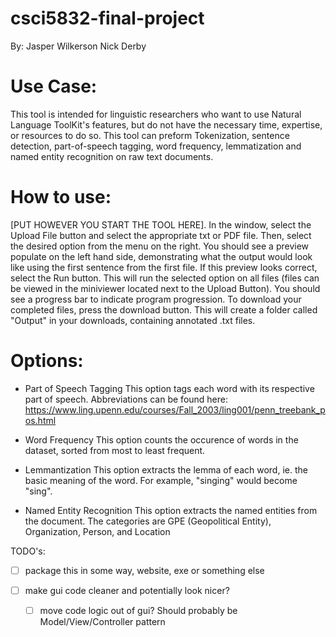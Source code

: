 # csci5832-final-project

By:
Jasper Wilkerson
Nick Derby

# Use Case:

This tool is intended for linguistic researchers who want to use Natural Language ToolKit's features, but do not have the necessary time, expertise, or resources to do so. This tool can preform Tokenization, sentence detection, part-of-speech tagging, word frequency, lemmatization and named entity recognition on raw text documents. 

# How to use:
[PUT HOWEVER YOU START THE TOOL HERE]. In the window, select the Upload File button and select the appropriate txt or PDF file. Then, select the desired option from the menu on the right. You should see a preview populate on the left hand side, demonstrating what the output would look like using the first sentence from the first file. If this preview looks correct, select the Run button. This will run the selected option on all files (files can be viewed in the miniviewer located next to the Upload Button). You should see a progress bar to indicate program progression. To download your completed files, press the download button. This will create a folder called "Output" in your downloads, containing annotated .txt files. 

# Options:
- Part of Speech Tagging
    This option tags each word with its respective part of speech. Abbreviations can be found here: https://www.ling.upenn.edu/courses/Fall_2003/ling001/penn_treebank_pos.html

- Word Frequency
    This option counts the occurence of words in the dataset, sorted from most to least frequent. 

- Lemmantization
    This option extracts the lemma of each word, ie. the basic meaning of the word. For example, "singing" would become "sing".

- Named Entity Recognition
    This option extracts the named entities from the document. The categories are GPE (Geopolitical Entity), Organization, Person, and Location


TODO's: 

- [ ] package this in some way, website, exe or something else

- [ ] make gui code cleaner and potentially look nicer?

    - [ ] move code logic out of gui? Should probably be Model/View/Controller pattern
